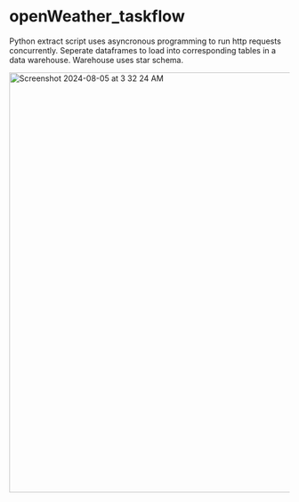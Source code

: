 # openWeather_taskflow

Python extract script uses asyncronous programming to run http requests concurrently.
Seperate dataframes to load into corresponding tables in a data warehouse.
Warehouse uses star schema.

<img width="755" alt="Screenshot 2024-08-05 at 3 32 24 AM" src="https://github.com/user-attachments/assets/79ed8443-f5e3-410c-8ac3-fc70f841ea46">
